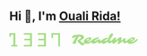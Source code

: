 ## Hi 👋, I'm [Ouali Rida!](https://Ouali98.github.io)
<p aligne="center"> 
</p>
<svg width="230" height="24" viewBox="0 0 230 24" fill="none" xmlns="http://www.w3.org/2000/svg">
<path d="M3.39996 21.1948H7.10902V2.80519H2.78179V6.54546H0V1.78814e-07H10.509V21.1948H14.2181V24H3.39996V21.1948Z" fill="#A4DE84"/>
<path d="M25.6542 21.1948H36.7814V13.0909H26.5816V10.2857H36.7814V2.80519H25.6542V0H40.1814V24H25.6542V21.1948Z" fill="#A4DE84"/>
<path d="M50.6903 21.1948H61.8175V13.0909H51.6176V10.2857H61.8175V2.80519H50.6903V0H65.2175V24H50.6903V21.1948Z" fill="#A4DE84"/>
<path d="M87.1626 2.80519H77.8901V8.72728H75.1082V0H90.2536V24H87.1626V2.80519Z" fill="#A4DE84"/>
<path d="M112.477 9.12109C111.977 9.12109 111.727 8.88281 111.727 8.40625C111.727 8.1875 111.84 7.79297 112.066 7.22266C112.293 6.64453 112.488 6.19531 112.652 5.875C113.027 5.125 113.41 4.60547 113.801 4.31641C114.426 3.85547 116.867 3.4375 121.125 3.0625C122.977 2.90625 124.324 2.82812 125.168 2.82812C126.012 2.82812 126.609 2.83984 126.961 2.86328C127.32 2.88672 127.691 2.92969 128.074 2.99219C128.457 3.04688 128.84 3.12109 129.223 3.21484C129.605 3.30078 129.969 3.41016 130.312 3.54297C131.055 3.83203 131.574 4.19141 131.871 4.62109C132.801 5.97266 133.266 7.07422 133.266 7.92578C133.266 8.87891 132.539 9.8125 131.086 10.7266C130.648 11.0078 130.18 11.2891 129.68 11.5703C127.859 12.5547 126.793 13.1367 126.48 13.3164C127.137 14.5898 128.422 15.9062 130.336 17.2656C130.562 17.4219 130.742 17.5391 130.875 17.6172C131.461 17.9609 132.152 17.9062 132.949 17.4531C133.168 17.3203 133.391 17.2539 133.617 17.2539C133.844 17.2539 134.043 17.3398 134.215 17.5117C134.387 17.6758 134.473 17.8594 134.473 18.0625C134.473 18.9922 133.852 19.9922 132.609 21.0625C131.688 21.8594 130.855 22.2578 130.113 22.2578C129.512 22.2578 128.203 21.375 126.188 19.6094C125.047 18.6094 124.121 17.7148 123.41 16.9258C122.699 16.1367 122.211 15.5508 121.945 15.168C121.68 14.7773 121.547 14.4414 121.547 14.1602C121.547 13.8789 121.613 13.6289 121.746 13.4102C121.887 13.1914 122.074 12.9805 122.309 12.7773C122.676 12.4648 123.199 12.1328 123.879 11.7812C124.559 11.4219 125.113 11.082 125.543 10.7617C125.973 10.4414 126.344 10.1094 126.656 9.76562C127.344 9.03906 127.688 8.38281 127.688 7.79688C127.688 7.41406 127.57 7.09375 127.336 6.83594C126.906 6.375 126.508 6.14453 126.141 6.14453C125.508 6.14453 124.734 6.1875 123.82 6.27344L122.391 8.80469C120.57 12.1094 119.328 15.0859 118.664 17.7344C118.398 18.7656 117.395 19.2812 115.652 19.2812C114.215 19.2812 113.297 18.9453 112.898 18.2734C112.766 18.0469 112.715 17.8281 112.746 17.6172C112.785 17.3984 112.891 17.1172 113.062 16.7734C113.234 16.4219 113.469 15.9844 113.766 15.4609L114.809 13.6797L116.086 11.582L117.527 9.32031L119.027 7.07031C116.301 7.65625 114.312 8.28906 113.062 8.96875C112.875 9.07031 112.68 9.12109 112.477 9.12109Z" fill="#A4DE84"/>
<path d="M151.09 10.3867C151.465 10.3867 151.652 10.5977 151.652 11.0195C151.652 11.3008 151.555 11.6562 151.359 12.0859C151.172 12.5078 150.898 12.9062 150.539 13.2812C150.18 13.6484 149.766 14.0312 149.297 14.4297C148.836 14.8281 148.293 15.2461 147.668 15.6836C147.051 16.1211 146.367 16.5547 145.617 16.9844C144.867 17.4141 144.07 17.8008 143.227 18.1445C141.359 18.9102 139.551 19.293 137.801 19.293C136.465 19.293 135.297 18.9453 134.297 18.25C133.25 17.5234 132.727 16.6406 132.727 15.6016C132.727 13.9688 133.605 12.418 135.363 10.9492C136.879 9.68359 138.664 8.70312 140.719 8.00781C141.969 7.58594 143.027 7.375 143.895 7.375C144.598 7.375 145.191 7.54688 145.676 7.89062C146.191 8.26562 146.449 8.76953 146.449 9.40234C146.449 10.3945 145.664 11.4922 144.094 12.6953C143.844 12.8906 143.617 13.0547 143.414 13.1875L142.992 13.4688C142.211 14.0156 141.023 14.6289 139.43 15.3086C139.922 15.5664 140.379 15.6953 140.801 15.6953C141.23 15.6953 141.613 15.6445 141.949 15.543C142.293 15.4414 142.68 15.2969 143.109 15.1094C143.539 14.9219 143.996 14.6992 144.48 14.4414C144.973 14.1758 145.469 13.8867 145.969 13.5742C147.086 12.8789 148.055 12.168 148.875 11.4414C149.305 11.043 149.852 10.7266 150.516 10.4922C150.734 10.4219 150.926 10.3867 151.09 10.3867ZM138.164 13.6797L138.809 13.3516C139.02 13.2422 139.207 13.1406 139.371 13.0469C140.949 12.1406 141.848 11.582 142.066 11.3711C142.285 11.1602 142.395 11.0156 142.395 10.9375C142.395 10.8516 142.371 10.7539 142.324 10.6445C142.277 10.5352 142.215 10.4375 142.137 10.3516C141.949 10.1328 141.75 10.0234 141.539 10.0234C141.328 10.0234 141.094 10.0625 140.836 10.1406C140.586 10.2188 140.332 10.3281 140.074 10.4688C139.816 10.6016 139.566 10.7656 139.324 10.9609C139.09 11.1484 138.883 11.3516 138.703 11.5703C138.289 12.0625 138.082 12.4883 138.082 12.8477C138.082 13.207 138.109 13.4844 138.164 13.6797Z" fill="#A4DE84"/>
<path d="M169.184 10.1992C169.434 10.1992 169.559 10.4102 169.559 10.832C169.559 11.5586 169.051 12.5 168.035 13.6562L167.367 14.3359C165.344 16.3594 163.438 17.707 161.648 18.3789C160.539 18.793 159.742 18.7734 159.258 18.3203C158.859 17.9375 158.543 17.3203 158.309 16.4688L158.027 15.4492L155.531 16.9844L154.09 17.8047C152.371 18.7422 151.082 19.2109 150.223 19.2109C149.121 19.2109 148.203 18.7852 147.469 17.9336C146.766 17.1289 146.414 16.1953 146.414 15.1328C146.414 14.0859 146.832 13.1523 147.668 12.332C148.863 11.1602 150.75 10.0859 153.328 9.10938C155.766 8.19531 157.734 7.73828 159.234 7.73828C159.742 7.73828 159.996 7.98828 159.996 8.48828C159.996 8.83203 159.93 9.08984 159.797 9.26172C159.664 9.43359 159.391 9.60938 158.977 9.78906L157.5 10.4219C155.312 11.3359 153.711 12.2852 152.695 13.2695C152.406 13.543 152.262 13.8086 152.262 14.0664C152.262 14.3242 152.469 14.4531 152.883 14.4531C153.289 14.4531 154.234 14.0156 155.719 13.1406L156.691 12.5664C158.199 11.6602 159.461 11.207 160.477 11.207C161.336 11.207 161.906 11.5859 162.188 12.3438C162.258 12.5469 162.324 12.7539 162.387 12.9648C162.449 13.168 162.512 13.3516 162.574 13.5156C162.715 13.8984 162.84 14.0898 162.949 14.0898C163.066 14.0898 163.23 14.0352 163.441 13.9258C163.652 13.8086 163.883 13.6641 164.133 13.4922C164.391 13.3125 164.656 13.1172 164.93 12.9062L166.348 11.7695C167.605 10.7227 168.551 10.1992 169.184 10.1992Z" fill="#A4DE84"/>
<path d="M186.738 10.3398C187.09 10.3398 187.266 10.5195 187.266 10.8789C187.266 11.4492 186.891 12.2539 186.141 13.293C185.617 14.0195 184.539 15.0273 182.906 16.3164C180.961 17.8398 179.398 18.6016 178.219 18.6016C177.328 18.6016 176.656 18.2266 176.203 17.4766C175.93 17.0234 175.707 16.3594 175.535 15.4844L174.492 16.2344C171.625 18.2188 169.484 19.2109 168.07 19.2109C166.891 19.2109 165.945 18.7812 165.234 17.9219C164.609 17.1484 164.297 16.2227 164.297 15.1445C164.297 13.957 164.703 13.0195 165.516 12.332C167.172 10.9414 169.23 9.79688 171.691 8.89844C172.691 8.53125 173.324 8.34766 173.59 8.34766C173.855 8.34766 174.098 8.39453 174.316 8.48828C174.543 8.57422 174.766 8.6875 174.984 8.82812C175.5 9.17969 175.758 9.51953 175.758 9.84766C175.758 10.1133 175.594 10.3281 175.266 10.4922C175.164 10.5469 174.992 10.6211 174.75 10.7148C174.508 10.8086 174.211 10.9375 173.859 11.1016C172.914 11.5469 171.992 12.0859 171.094 12.7188C170.453 13.2656 170.133 13.7031 170.133 14.0312C170.133 14.3516 170.359 14.5117 170.812 14.5117C171.188 14.5117 171.938 14.1797 173.062 13.5156C173.062 13.5156 173.395 13.3125 174.059 12.9062C174.77 12.4609 175.34 12.0547 175.77 11.6875C175.77 11.6875 175.949 11.1016 176.309 9.92969C176.973 7.83594 177.711 6.10547 178.523 4.73828C179.961 1.98047 181.406 0.601562 182.859 0.601562C183.391 0.601562 183.812 0.699219 184.125 0.894531C184.688 1.24609 184.969 1.63672 184.969 2.06641C184.969 2.48828 184.891 2.9375 184.734 3.41406C184.578 3.89062 184.371 4.36328 184.113 4.83203C183.863 5.30078 183.574 5.76562 183.246 6.22656L181.242 8.875C180.906 9.30469 180.609 9.72266 180.352 10.1289C179.898 11.1055 179.672 11.9414 179.672 12.6367C179.672 13.6367 180.035 14.1367 180.762 14.1367C181.176 14.1367 181.922 13.7031 183 12.8359L184.383 11.6641C185.031 11.0859 185.672 10.6797 186.305 10.4453C186.484 10.375 186.629 10.3398 186.738 10.3398Z" fill="#A4DE84"/>
<path d="M206.93 12.5781C206.93 13.7266 207.289 14.3008 208.008 14.3008C208.508 14.3008 209.371 13.8633 210.598 12.9883C211.707 12.168 212.367 11.6523 212.578 11.4414C213.062 11.0352 213.57 10.832 214.102 10.832C214.328 10.832 214.52 10.9102 214.676 11.0664C214.84 11.2148 214.922 11.4414 214.922 11.7461C214.922 12.0508 214.848 12.3281 214.699 12.5781C214.551 12.8281 214.359 13.0859 214.125 13.3516C213.898 13.6172 213.613 13.9141 213.27 14.2422C212.934 14.5703 212.547 14.918 212.109 15.2852C211.672 15.6445 211.191 16.0039 210.668 16.3633C210.152 16.7227 209.617 17.0469 209.062 17.3359C207.812 17.9766 206.684 18.2969 205.676 18.2969C204.52 18.2969 203.734 17.7734 203.32 16.7266C203.078 16.125 202.957 15.4023 202.957 14.5586L199.547 16.8672C197.211 18.5078 195.82 19.3789 195.375 19.4805C195.148 19.5352 194.918 19.5625 194.684 19.5625C194.457 19.5625 194.242 19.5391 194.039 19.4922C193.836 19.4531 193.656 19.3828 193.5 19.2812C193.141 19.0703 192.961 18.7578 192.961 18.3438C192.961 18.1797 193.07 17.7812 193.289 17.1484L194.297 14.3828C194.609 13.4922 194.766 12.957 194.766 12.7773C194.766 12.7148 194.727 12.6836 194.648 12.6836C194.57 12.6836 194.426 12.7656 194.215 12.9297C194.004 13.0938 193.75 13.3047 193.453 13.5625L190.664 16L189.199 17.2188C187.699 18.4141 186.477 19.0117 185.531 19.0117C185.086 19.0117 184.637 18.8125 184.184 18.4141C183.691 17.9922 183.445 17.4844 183.445 16.8906C183.445 16.2969 183.504 15.6484 183.621 14.9453C183.73 14.2422 183.891 13.5664 184.102 12.918C184.312 12.2617 184.574 11.6484 184.887 11.0781C185.199 10.5 185.555 10 185.953 9.57812C186.812 8.65625 187.824 8.19531 188.988 8.19531C190.16 8.19531 190.746 8.53906 190.746 9.22656C190.746 9.52344 190.586 9.97656 190.266 10.5859C189.586 11.9297 189.246 12.6562 189.246 12.7656C189.246 12.8672 189.277 12.9492 189.34 13.0117C189.41 13.0664 189.484 13.0938 189.562 13.0938C189.727 13.0938 189.961 12.9609 190.266 12.6953C192.273 10.9375 193.535 9.84766 194.051 9.42578C194.574 9.00391 195.078 8.63281 195.562 8.3125C196.672 7.58594 197.555 7.22266 198.211 7.22266C198.75 7.22266 199.188 7.30859 199.523 7.48047C200.109 7.78516 200.402 8.12891 200.402 8.51172C200.402 8.89453 200.348 9.32812 200.238 9.8125C200.137 10.2969 200.023 10.7656 199.898 11.2188L199.547 12.4141C199.438 12.7578 199.383 13.0234 199.383 13.2109C199.383 13.3906 199.461 13.4805 199.617 13.4805C199.992 13.4805 200.738 12.9492 201.855 11.8867L202.992 10.8203C204.297 9.64844 205.285 9.0625 205.957 9.0625C206.277 9.0625 206.562 9.1875 206.812 9.4375C207.25 9.875 207.469 10.2578 207.469 10.5859C207.469 10.7656 207.406 11.0078 207.281 11.3125C207.047 11.8828 206.93 12.3047 206.93 12.5781Z" fill="#A4DE84"/>
<path d="M228.785 10.3867C229.16 10.3867 229.348 10.5977 229.348 11.0195C229.348 11.3008 229.25 11.6562 229.055 12.0859C228.867 12.5078 228.594 12.9062 228.234 13.2812C227.875 13.6484 227.461 14.0312 226.992 14.4297C226.531 14.8281 225.988 15.2461 225.363 15.6836C224.746 16.1211 224.062 16.5547 223.312 16.9844C222.562 17.4141 221.766 17.8008 220.922 18.1445C219.055 18.9102 217.246 19.293 215.496 19.293C214.16 19.293 212.992 18.9453 211.992 18.25C210.945 17.5234 210.422 16.6406 210.422 15.6016C210.422 13.9688 211.301 12.418 213.059 10.9492C214.574 9.68359 216.359 8.70312 218.414 8.00781C219.664 7.58594 220.723 7.375 221.59 7.375C222.293 7.375 222.887 7.54688 223.371 7.89062C223.887 8.26562 224.145 8.76953 224.145 9.40234C224.145 10.3945 223.359 11.4922 221.789 12.6953C221.539 12.8906 221.312 13.0547 221.109 13.1875L220.688 13.4688C219.906 14.0156 218.719 14.6289 217.125 15.3086C217.617 15.5664 218.074 15.6953 218.496 15.6953C218.926 15.6953 219.309 15.6445 219.645 15.543C219.988 15.4414 220.375 15.2969 220.805 15.1094C221.234 14.9219 221.691 14.6992 222.176 14.4414C222.668 14.1758 223.164 13.8867 223.664 13.5742C224.781 12.8789 225.75 12.168 226.57 11.4414C227 11.043 227.547 10.7266 228.211 10.4922C228.43 10.4219 228.621 10.3867 228.785 10.3867ZM215.859 13.6797L216.504 13.3516C216.715 13.2422 216.902 13.1406 217.066 13.0469C218.645 12.1406 219.543 11.582 219.762 11.3711C219.98 11.1602 220.09 11.0156 220.09 10.9375C220.09 10.8516 220.066 10.7539 220.02 10.6445C219.973 10.5352 219.91 10.4375 219.832 10.3516C219.645 10.1328 219.445 10.0234 219.234 10.0234C219.023 10.0234 218.789 10.0625 218.531 10.1406C218.281 10.2188 218.027 10.3281 217.77 10.4688C217.512 10.6016 217.262 10.7656 217.02 10.9609C216.785 11.1484 216.578 11.3516 216.398 11.5703C215.984 12.0625 215.777 12.4883 215.777 12.8477C215.777 13.207 215.805 13.4844 215.859 13.6797Z" fill="#A4DE84"/>
</svg>
<!--
**Ouali98/Ouali98** is a ✨ _special_ ✨ repository because its `README.md` (this file) appears on your GitHub profile.

Here are some ideas to get you started:

- 🔭 I’m currently working on ...
- 🌱 I’m currently learning ...
- 👯 I’m looking to collaborate on ...
- 🤔 I’m looking for help with ...
- 💬 Ask me about ...
- 📫 How to reach me: ...
- 😄 Pronouns: ...
- ⚡ Fun fact: ...
-->
<p align = "center">
  <a href="https://github.com/Ouali98">
    <img align="center" src="https://github-readme-stats.vercel.app/api/top-langs/?username=Ouali98&theme=dark">
  </a>
  <a href="https://github.com/Ouali98">
    <img align="center" src="https://github-readme-stats.vercel.app/api?username=Ouali98&show_icons=true&theme=dark&line_height=30" alt="Ankit's github stats"/>
  </a>
</p>

<p align="center">
 <img src="https://i.giphy.com/media/LMt9638dO8dftAjtco/200.webp" width="150">
 <img src="https://i.giphy.com/media/KzJkzjggfGN5Py6nkT/200.webp" width="150">
 <img src="https://i.giphy.com/media/IdyAQJVN2kVPNUrojM/200.webp" width="150">
 <img src="https://media.giphy.com/media/kH6CqYiquZawmU1HI6/giphy.gif" width ="150"/>
</p>

